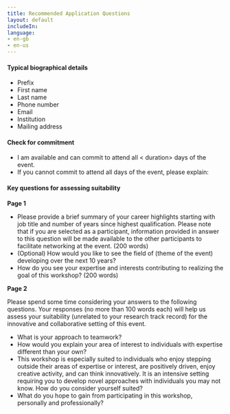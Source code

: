 ```yaml
---
title: Recommended Application Questions
layout: default
includeIn: 
language:
- en-gb
- en-us
---
```

#### Typical biographical details
* Prefix
* First name
* Last name
* Phone number
* Email
* Institution
* Mailing address

#### Check for commitment
* I am available <insert dates of the event> and can commit to attend all < duration> days of the event.
* If you cannot commit to attend all days of the event, please explain:

#### Key questions for assessing suitability
**Page 1**
* Please provide a brief summary of your career highlights starting with job title and number of years since highest qualification. Please note that if you are selected as a participant, information provided in answer to this question will be made available to the other participants to facilitate networking at the event. (200 words)
* (Optional) How would you like to see the field of (theme of the event) developing over the next 10 years?
* How do you see your expertise and interests contributing to realizing the goal of this workshop? (200 words)

**Page 2**

Please spend some time considering your answers to the following questions. Your responses (no more than 100 words each) will help us assess your suitability (unrelated to your research track record) for the innovative and collaborative setting of this event. 
* What is your approach to teamwork?
* How would you explain your area of interest to individuals with expertise different than your own? 
* This workshop is especially suited to individuals who enjoy stepping outside their areas of expertise or interest, are positively driven, enjoy creative activity, and can think innovatively. It is an intensive setting requiring you to develop novel approaches with individuals you may not know. How do you consider yourself suited? 
* What do you hope to gain from participating in this workshop, personally and professionally?
